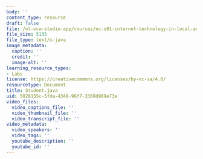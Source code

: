 ```yaml
---
body: ''
content_type: resource
draft: false
file: /ol-ocw-studio-app/courses/ec-s01-internet-technology-in-local-and-global-communities-spring-2005-summer-2005/student.java
file_size: 5135
file_type: text/x-java
image_metadata:
  caption: ''
  credit: ''
  image-alt: ''
learning_resource_types:
- Labs
license: https://creativecommons.org/licenses/by-nc-sa/4.0/
resourcetype: Document
title: Student.java
uid: 5028155c-5fda-4348-96f7-3369d989e73e
video_files:
  video_captions_file: ''
  video_thumbnail_file: ''
  video_transcript_file: ''
video_metadata:
  video_speakers: ''
  video_tags: ''
  youtube_description: ''
  youtube_id: ''
---
```

